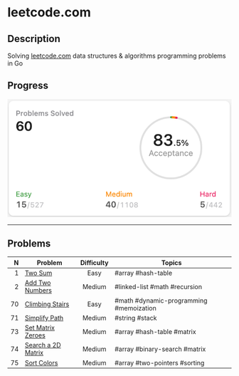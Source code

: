 # leetcode.com

## Description

Solving [leetcode.com](https://leetcode.com/) data structures & algorithms programming problems in Go

## Progress

<img alt="Progress" src="https://github.com/ju-popov/leetcode.com/raw/main/media/progress.png" />

---

## Problems

|    N | Problem                                 | Difficulty | Topics                                  |
| ---: | --------------------------------------- | :--------: | --------------------------------------- |
|    1 |[Two Sum][two-sum]                       | Easy       | #array #hash-table                      |
|    2 |[Add Two Numbers][add-two-numbers]       | Medium     | #linked-list #math #recursion           |
|   70 |[Climbing Stairs][climbing-stairs]       | Easy       | #math #dynamic-programming #memoization |
|   71 |[Simplify Path][simplify-path]           | Medium     | #string #stack                          |
|   73 |[Set Matrix Zeroes][set-matrix-zeroes]   | Medium     | #array #hash-table #matrix              |
|   74 |[Search a 2D Matrix][search-a-2d-matrix] | Medium     | #array #binary-search #matrix           |
|   75 |[Sort Colors][sort-colors]               | Medium     | #array #two-pointers #sorting           |

[two-sum]: https://github.com/ju-popov/leetcode.com/tree/main/problems/two-sum
[add-two-numbers]: https://github.com/ju-popov/leetcode.com/tree/main/problems/add-two-numbers
[climbing-stairs]: https://github.com/ju-popov/leetcode.com/tree/main/problems/climbing-stairs
[simplify-path]: https://github.com/ju-popov/leetcode.com/tree/main/problems/simplify-path
[set-matrix-zeroes]: https://github.com/ju-popov/leetcode.com/tree/main/problems/set-matrix-zeroes
[search-a-2d-matrix]: https://github.com/ju-popov/leetcode.com/tree/main/problems/search-a-2d-matrix
[sort-colors]: https://github.com/ju-popov/leetcode.com/tree/main/problems/sort-colors
